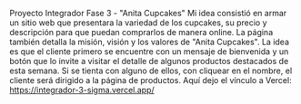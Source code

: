 Proyecto Integrador Fase 3 - "Anita Cupcakes" Mi idea consistió en armar un sitio web que presentara la variedad de los cupcakes, su precio y descripción para que puedan comprarlos de manera online. La página también detalla la misión, visión y los valores de "Anita Cupcakes". La idea es que el cliente primero se encuentre con un mensaje de bienvenida y un botón que lo invite a visitar el detalle de algunos productos destacados de esta semana. Si se tienta con alguno de ellos, con cliquear en el nombre, el cliente será dirigido a la página de productos. Aquí dejo el vínculo a Vercel: https://integrador-3-sigma.vercel.app/
